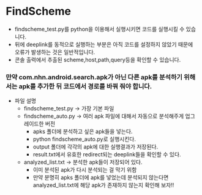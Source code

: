 # FindScheme

- findscheme_test.py를 python을 이용해서 실행시키면 코드를 실행시킬 수 있습니다.
- 뒤에 deeplink를 동적으로 실행하는 부분은 아직 코드를 설정하지 않았기 때문에 오류가 발생하는 것은 일반적입니다.
- 콘솔 출력에서 추출된 scheme,host,path,query등을 확인할 수 있습니다.

### 만약 com.nhn.android.search.apk가 아닌 다른 apk를 분석하기 위해서는 apk를 추가한 뒤 코드에서 경로를 바꿔 줘야 합니다.

- 파일 설명
  - findscheme_test.py -> 가장 기본 파일
  - findscheme_auto.py -> 여러 apk 파일에 대해서 자동으로 분석해주게 업그레이드한 버전
    - apks 폴더에 분석하고 싶은 apk들을 넣는다.
    - python findscheme_auto.py로 실행시킨다.
    - output 폴더에 각각의 apk에 대한 실행결과가 저장된다.
    - result.txt에서 유효한 redirect되는 deeplink들을 확인할 수 있다.
  - analyzed_list.txt -> 분석한 apk들이 저장되어 있다.
    - 이미 분석된 apk가 다시 분석되는 걸 막기 위함
    - 만약 분명히 apks 폴더에 apk를 넣었는데 분석되지 않는다면 analyzed_list.txt에 해당 apk가 존재하지 않는지 확인해 보자!!
